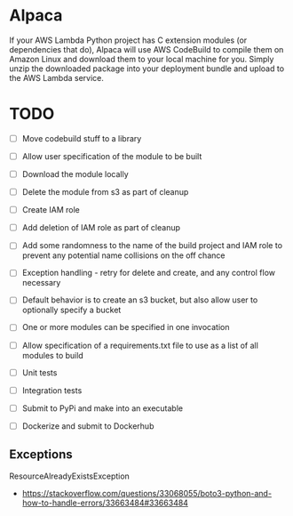 # Alpaca
If your AWS Lambda Python project has C extension modules (or dependencies that do), Alpaca will use AWS CodeBuild to compile them on Amazon Linux and download them to your local machine for you. Simply unzip the downloaded package into your deployment bundle and upload to the AWS Lambda service.

# TODO
- [ ] Move codebuild stuff to a library
- [ ] Allow user specification of the module to be built
- [ ] Download the module locally
- [ ] Delete the module from s3 as part of cleanup
- [ ] Create IAM role
- [ ] Add deletion of IAM role as part of cleanup
- [ ] Add some randomness to the name of the build project and IAM role to prevent any potential name collisions on the off chance
- [ ] Exception handling - retry for delete and create, and any control flow necessary
- [ ] Default behavior is to create an s3 bucket, but also allow user to optionally specify a bucket
- [ ] One or more modules can be specified in one invocation
- [ ] Allow specification of a requirements.txt file to use as a list of all modules to build
- [ ] Unit tests
- [ ] Integration tests
- [ ] Submit to PyPi and make into an executable
- [ ] Dockerize and submit to Dockerhub


## Exceptions
ResourceAlreadyExistsException
* https://stackoverflow.com/questions/33068055/boto3-python-and-how-to-handle-errors/33663484#33663484